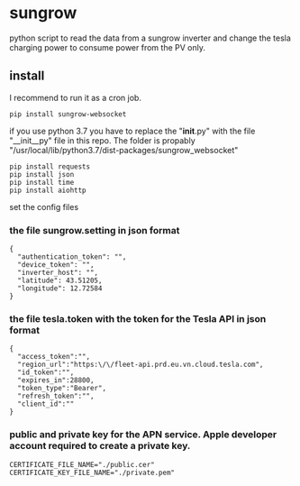 # sungrow
python script to read the data from a sungrow inverter and change the tesla charging power to consume power from the PV only.

## install
I recommend to run it as a cron job.
```
pip install sungrow-websocket
```
if you use python 3.7 you have to replace the "__init__.py" with the file "__init__py" file in this repo. The folder is propably "/usr/local/lib/python3.7/dist-packages/sungrow_websocket"

```
pip install requests
pip install json
pip install time
pip install aiohttp
```
set the config files 
### the file sungrow.setting in json format
```
{
  "authentication_token": "",
  "device_token": "",
  "inverter_host": "",
  "latitude": 43.51205,
  "longitude": 12.72584
}
```
### the file tesla.token with the token for the Tesla API in json format
```
{
  "access_token":"",
  "region_url":"https:\/\/fleet-api.prd.eu.vn.cloud.tesla.com",
  "id_token":"",
  "expires_in":28800,
  "token_type":"Bearer",
  "refresh_token":"",
  "client_id":""
}
```

### public and private key for the APN service. Apple developer account required to create a private key. 
```
CERTIFICATE_FILE_NAME="./public.cer" 
CERTIFICATE_KEY_FILE_NAME="./private.pem" 
```

